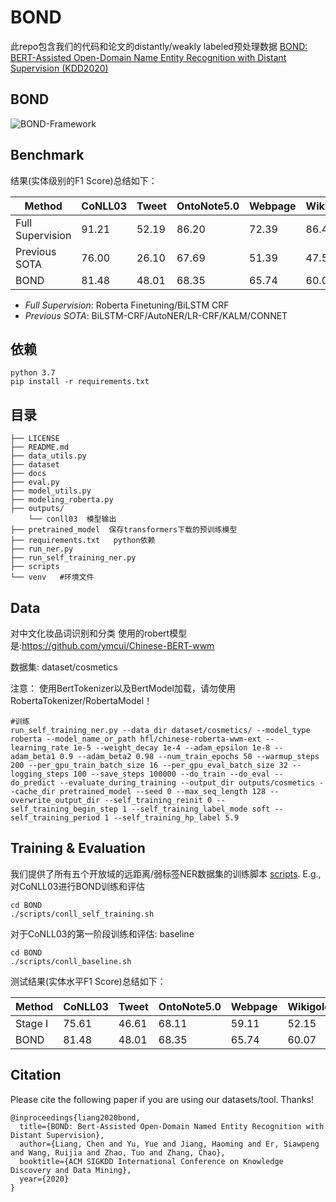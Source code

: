 # BOND
此repo包含我们的代码和论文的distantly/weakly labeled预处理数据 [BOND: BERT-Assisted Open-Domain Name Entity Recognition with Distant Supervision (KDD2020)](https://arxiv.org/abs/2006.15509)

## BOND

![BOND-Framework](docs/bond.png)

## Benchmark
结果(实体级别的F1 Score)总结如下：

| Method | CoNLL03 | Tweet | OntoNote5.0 | Webpage | Wikigold |
| ------ | ------- | ----- | ----------- | ------- | -------- |
| Full Supervision  | 91.21 | 52.19 | 86.20 | 72.39 | 86.43 |
| Previous SOTA | 76.00 | 26.10 | 67.69 | 51.39 | 47.54 |
| BOND | 81.48 | 48.01 | 68.35 | 65.74 | 60.07 |

- *Full Supervision*: Roberta Finetuning/BiLSTM CRF
- *Previous SOTA*: BiLSTM-CRF/AutoNER/LR-CRF/KALM/CONNET

## 依赖
```buildoutcfg
python 3.7
pip install -r requirements.txt
```

## 目录
```buildoutcfg
├── LICENSE
├── README.md
├── data_utils.py
├── dataset
├── docs
├── eval.py
├── model_utils.py
├── modeling_roberta.py
├── outputs/
    └── conll03  模型输出
├── pretrained_model  保存transformers下载的预训练模型
├── requirements.txt   python依赖
├── run_ner.py
├── run_self_training_ner.py
├── scripts
└── venv   #环境文件
```

## Data
对中文化妆品词识别和分类
使用的robert模型是:https://github.com/ymcui/Chinese-BERT-wwm

数据集: dataset/cosmetics

注意： 使用BertTokenizer以及BertModel加载，请勿使用RobertaTokenizer/RobertaModel！
```buildoutcfg
#训练
run_self_training_ner.py --data_dir dataset/cosmetics/ --model_type roberta --model_name_or_path hfl/chinese-roberta-wwm-ext --learning_rate 1e-5 --weight_decay 1e-4 --adam_epsilon 1e-8 --adam_beta1 0.9 --adam_beta2 0.98 --num_train_epochs 50 --warmup_steps 200 --per_gpu_train_batch_size 16 --per_gpu_eval_batch_size 32 --logging_steps 100 --save_steps 100000 --do_train --do_eval --do_predict --evaluate_during_training --output_dir outputs/cosmetics --cache_dir pretrained_model --seed 0 --max_seq_length 128 --overwrite_output_dir --self_training_reinit 0 --self_training_begin_step 1 --self_training_label_mode soft --self_training_period 1 --self_training_hp_label 5.9

```


## Training & Evaluation

我们提供了所有五个开放域的远距离/弱标签NER数据集的训练脚本 [scripts](scripts). 
E.g., 对CoNLL03进行BOND训练和评估
```
cd BOND
./scripts/conll_self_training.sh
```

对于CoNLL03的第一阶段训练和评估: baseline
```
cd BOND
./scripts/conll_baseline.sh
```
测试结果(实体水平F1 Score)总结如下：

| Method | CoNLL03 | Tweet | OntoNote5.0 | Webpage | Wikigold |
| ------ | ------- | ----- | ----------- | ------- | -------- |
| Stage I| 75.61   | 46.61 | 68.11       | 59.11   | 52.15    |
| BOND   | 81.48   | 48.01 | 68.35       | 65.74   | 60.07    |


## Citation

Please cite the following paper if you are using our datasets/tool. Thanks!

```
@inproceedings{liang2020bond,
  title={BOND: Bert-Assisted Open-Domain Named Entity Recognition with Distant Supervision},
  author={Liang, Chen and Yu, Yue and Jiang, Haoming and Er, Siawpeng and Wang, Ruijia and Zhao, Tuo and Zhang, Chao},
  booktitle={ACM SIGKDD International Conference on Knowledge Discovery and Data Mining},
  year={2020}
}
```
